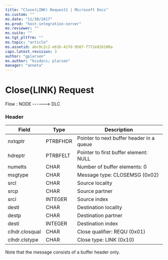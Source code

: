 ```yaml
---
title: "Close(LINK) Request1 | Microsoft Docs"
ms.custom: ""
ms.date: "11/30/2017"
ms.prod: "host-integration-server"
ms.reviewer: ""
ms.suite: ""
ms.tgt_pltfrm: ""
ms.topic: "article"
ms.assetid: abc0c2c2-e61b-41fd-9567-f772e826100a
caps.latest.revision: 3
author: "gplarsen"
ms.author: "hisdocs; plarsen"
manager: "anneta"
---
```

# Close(LINK) Request
Flow : NODE ------> DLC  
  
### Header  
  
|Field|Type|Description|  
|-----------|----------|-----------------|  
|nxtqptr|PTRBFHDR|Pointer to next buffer header in a queue|  
|hdreptr|PTRBFELT|Pointer to first buffer element: NULL|  
|numelts|CHAR|Number of buffer elements: 0|  
|msgtype|CHAR|Message type: CLOSEMSG (0x02)|  
|srcl|CHAR|Source locality|  
|srcp|CHAR|Source partner|  
|srci|INTEGER|Source index|  
|destl|CHAR|Destination locality|  
|destp|CHAR|Destination partner|  
|desti|INTEGER|Destination index|  
|clhdr.closqual|CHAR|Close qualifier: REQU (0x01)|  
|clhdr.clstype|CHAR|Close type: LINK (0x10)|  
  
 Note that the message consists of a buffer header only.